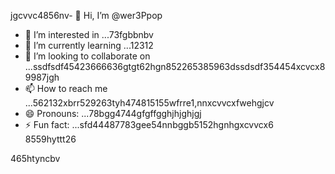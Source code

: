jgcvvc4856nv- 👋 Hi, I’m @wer3Ppop
- 👀 I’m interested in ...73fgbbnbv
- 🌱 I’m currently learning ...12312
- 💞️ I’m looking to collaborate on ...ssdfsdf45423666636gtgt62hgn852265385963dssdsdf354454xcvcx89987jgh
- 📫 How to reach me ...562132xbrr529263tyh474815155wfrre1,nnxcvvcxfwehgjcv
- 😄 Pronouns: ...78bgg4744gfgffgghjhjghjgj
- ⚡ Fun fact: ...sfd44487783gee54nnbggb5152hgnhgxcvvcx6
8559hyttt26
<!---jl456asdgjllm.lm45596969142vvv
wer3Ppop/wer3Ppop is a ✨ special ✨ repository 2because its `README.md` (this file) appears on your GitHub gfprofile.511520
You can click the Preview link to take a look at your changes.1441cbvxx
--->465htyncbv

